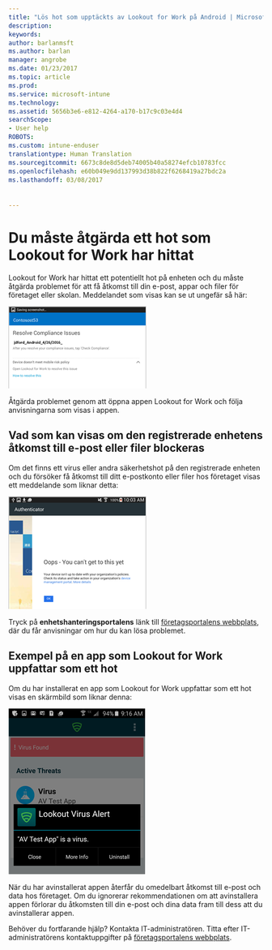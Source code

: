```yaml
---
title: "Lös hot som upptäckts av Lookout for Work på Android | Microsoft Docs"
description: 
keywords: 
author: barlanmsft
ms.author: barlan
manager: angrobe
ms.date: 01/23/2017
ms.topic: article
ms.prod: 
ms.service: microsoft-intune
ms.technology: 
ms.assetid: 5656b3e6-e812-4264-a170-b17c9c03e4d4
searchScope:
- User help
ROBOTS: 
ms.custom: intune-enduser
translationtype: Human Translation
ms.sourcegitcommit: 6673c8de8d5deb74005b40a58274efcb10783fcc
ms.openlocfilehash: e60b049e9dd137993d38b822f6268419a27bdc2a
ms.lasthandoff: 03/08/2017


---
```


# <a name="you-need-to-resolve-a-threat-found-by-lookout-for-work"></a>Du måste åtgärda ett hot som Lookout for Work har hittat

Lookout for Work har hittat ett potentiellt hot på enheten och du måste åtgärda problemet för att få åtkomst till din e-post, appar och filer för företaget eller skolan. Meddelandet som visas kan se ut ungefär så här:

![Lookout for Work har hittat ett hot på din enhet](./media/lookout-threat-found-android.png)

Åtgärda problemet genom att öppna appen Lookout for Work och följa anvisningarna som visas i appen.

## <a name="what-you-might-see-if-your-enrolled-device-is-blocked-from-accessing-email-or-files"></a>Vad som kan visas om den registrerade enhetens åtkomst till e-post eller filer blockeras

Om det finns ett virus eller andra säkerhetshot på den registrerade enheten och du försöker få åtkomst till ditt e-postkonto eller filer hos företaget visas ett meddelande som liknar detta:

![Lookout for Work-felmeddelande med länk till företagsportalens webbplats](./media/lookout-go-to-device-management-portal-android.png)

Tryck på **enhetshanteringsportalens** länk till [företagsportalens webbplats](http://portal.manage.microsoft.com), där du får anvisningar om hur du kan lösa problemet.

## <a name="example-of-an-app-that-lookout-for-work-sees-as-a-threat"></a>Exempel på en app som Lookout for Work uppfattar som ett hot

Om du har installerat en app som Lookout for Work uppfattar som ett hot visas en skärmbild som liknar denna:

![exempel på ett virusvarningsmeddelande från Lookout for Work](./media/lookout-virus-alert-android.png)

När du har avinstallerat appen återfår du omedelbart åtkomst till e-post och data hos företaget. Om du ignorerar rekommendationen om att avinstallera appen förlorar du åtkomsten till din e-post och dina data fram till dess att du avinstallerar appen.

Behöver du fortfarande hjälp? Kontakta IT-administratören. Titta efter IT-administratörens kontaktuppgifter på [företagsportalens webbplats](http://portal.manage.microsoft.com).

